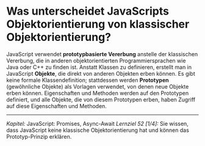 # Was unterscheidet JavaScripts Objektorientierung von klassischer Objektorientierung?

JavaScript verwendet **prototypbasierte Vererbung** anstelle der klassischen Vererbung, die in anderen objektorientierten Programmiersprachen wie Java oder C++ zu finden ist. Anstatt Klassen zu definieren, erstellt man in JavaScript **Objekte**, die direkt von anderen Objekten erben können. Es gibt keine formale Klassendefinition; stattdessen werden **Prototypen** (gewöhnliche Objekte) als Vorlagen verwendet, von denen neue Objekte erben können. Eigenschaften und Methoden werden auf den Prototypen definiert, und alle Objekte, die von diesem Prototypen erben, haben Zugriff auf diese Eigenschaften und Methoden.

---

_Kapitel:_ JavaScript: Promises, Async-Await
_Lernziel 52 \[1/4\]:_ Sie wissen, dass JavaScript keine klassische Objektorientierung hat und können das Prototyp-Prinzip erklären.
